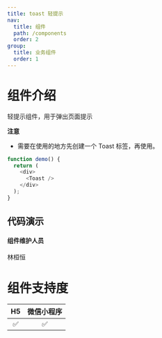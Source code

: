```yaml
---
title: toast 轻提示
nav:
  title: 组件
  path: /components
  order: 2
group:
  title: 业务组件
  order: 1
---
```


# 组件介绍

轻提示组件，用于弹出页面提示 <br>

**注意**

- 需要在使用的地方先创建一个 Toast 标签，再使用。

```ts
function demo() {
  return (
    <div>
      <Toast />
    </div>
  );
}
```

## 代码演示

<code src="./demo/index.tsx"></code>

<API src="./index.tsx"></API>

#### 组件维护人员

林桓恒

# 组件支持度

| H5  | 微信小程序 |
| :-: | :--------: |
| ✅  |     ✅     |

